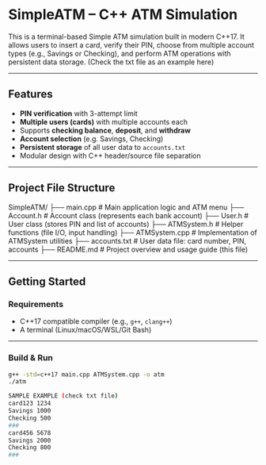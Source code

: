 # SimpleATM – C++ ATM Simulation

This is a terminal-based Simple ATM simulation built in modern C++17. It allows users to insert a card, verify their PIN, choose from multiple account types (e.g., Savings or Checking), and perform ATM operations with persistent data storage. (Check the txt file as an example here)

---

## Features
- **PIN verification** with 3-attempt limit  
- **Multiple users (cards)** with multiple accounts each  
- Supports **checking balance**, **deposit**, and **withdraw**  
- **Account selection** (e.g. Savings, Checking)  
- **Persistent storage** of all user data to `accounts.txt`  
- Modular design with C++ header/source file separation

---
## Project File Structure

SimpleATM/
├── main.cpp            # Main application logic and ATM menu
├── Account.h           # Account class (represents each bank account)
├── User.h              # User class (stores PIN and list of accounts)
├── ATMSystem.h         # Helper functions (file I/O, input handling)
├── ATMSystem.cpp       # Implementation of ATMSystem utilities
├── accounts.txt        # User data file: card number, PIN, accounts
├── README.md           # Project overview and usage guide (this file)

---

## Getting Started

### Requirements

- C++17 compatible compiler (e.g., `g++`, `clang++`)
- A terminal (Linux/macOS/WSL/Git Bash)

---

### Build & Run

```bash
g++ -std=c++17 main.cpp ATMSystem.cpp -o atm
./atm

SAMPLE EXAMPLE (check txt file)
card123 1234
Savings 1000
Checking 500
###
card456 5678
Savings 2000
Checking 800
###
